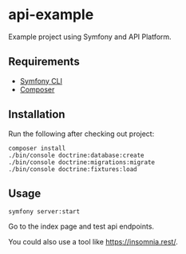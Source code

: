 # api-example

Example project using Symfony and API Platform.

## Requirements
- [Symfony CLI](https://symfony.com/download)
- [Composer](https://getcomposer.org/)

## Installation
Run the following after checking out project: 
```
composer install
./bin/console doctrine:database:create
./bin/console doctrine:migrations:migrate
./bin/console doctrine:fixtures:load
```

## Usage
```
symfony server:start
```

Go to the index page and test api endpoints.

You could also use a tool like https://insomnia.rest/.
